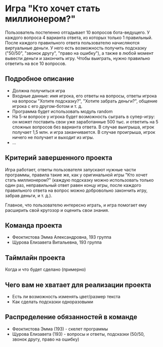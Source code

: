 # Игра "Кто хочет стать миллионером?"

Пользователь постепенно отгадывает 10 вопросов бота-ведущего. У каждого вопроса 4 варианта ответа, из которых только 1 правильный. После каждого правильного ответа пользователю начисляются виртуальные деньги. У него есть возможность получить подсказку ("50/50", "звонок другу", "право на ошибку"), а также в любой момент вывести деньги и закончить игру. Чтобы выиграть, нужно правильно ответить на все 10 вопросов.

## Подробное описание

- Должна получиться игра
- Входные данные: имя игрока, его ответы на вопросы, ответы игрока на вопросы "Хотите подсказку?", "Хотите забрать деньги?", общение игрока с его другом-ботом и т. д.
- Программа будет использовать модуль random
- На 5-м вопросе у игрока будет возможность сыграть в супер-игру: он может поставить свои уже заработанные 500 тыс. и ответить на 5 сложных вопросов без варианта ответа. В случае выигрыша, игрок получает 1,5 млн. и игра заканчивается. В случае проигрыша, игрок ничего не получает и выходит из игры.
- ...

## Критерий завершенного проекта

Игра работает, ответы пользователя запускают нужные части программы, правила такие же, как у оригинальной игры "Кто хочет стать миллионером?" (каждую подсказку можно использовать только один раз, неправильный ответ равен концу игры, после каждого правильного ответа на вопрос можно добровольно закончить игру, забрав деньги, и т. д.).

Главное, что пользователю интересно играть, и игра помогает ему расширить свой кругозор и оценить свои знания. 

## Команда проекта

- Феоктистова Эмма Александровна, 193 группа
- Щурова Елизавета Витальевна, 193 группа

## Таймлайн проекта

Когда и что будет сделано (примерно)

## Чего вам не хватает для реализации проекта

- Есть ли возможность изменять цвет/размер текста
- Как сделать подсказки одноразовыми

## Распределение обязанностей в команде

- Феоктистова Эмма (193) - скелет программы
- Щурова Елизавета (193) - вопросы и ответы, подсказки (50/50, звонок другу, право на ошибку)
